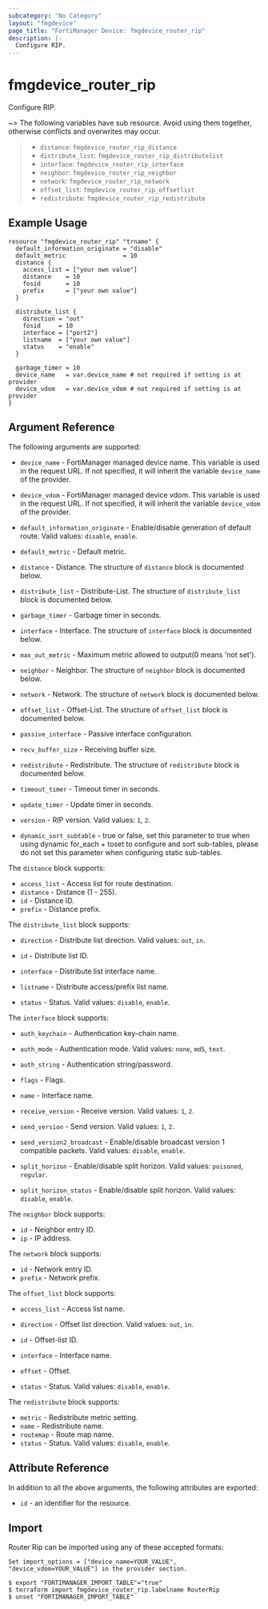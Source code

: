 ```yaml
---
subcategory: "No Category"
layout: "fmgdevice"
page_title: "FortiManager Device: fmgdevice_router_rip"
description: |-
  Configure RIP.
---
```


# fmgdevice_router_rip
Configure RIP.

~> The following variables have sub resource. Avoid using them together, otherwise conflicts and overwrites may occur.
>- `distance`: `fmgdevice_router_rip_distance`
>- `distribute_list`: `fmgdevice_router_rip_distributelist`
>- `interface`: `fmgdevice_router_rip_interface`
>- `neighbor`: `fmgdevice_router_rip_neighbor`
>- `network`: `fmgdevice_router_rip_network`
>- `offset_list`: `fmgdevice_router_rip_offsetlist`
>- `redistribute`: `fmgdevice_router_rip_redistribute`



## Example Usage

```hcl
resource "fmgdevice_router_rip" "trname" {
  default_information_originate = "disable"
  default_metric                = 10
  distance {
    access_list = ["your own value"]
    distance    = 10
    fosid       = 10
    prefix      = ["your own value"]
  }

  distribute_list {
    direction = "out"
    fosid     = 10
    interface = ["port2"]
    listname  = ["your own value"]
    status    = "enable"
  }

  garbage_timer = 10
  device_name   = var.device_name # not required if setting is at provider
  device_vdom   = var.device_vdom # not required if setting is at provider
}
```

## Argument Reference


The following arguments are supported:

* `device_name` - FortiManager managed device name. This variable is used in the request URL. If not specified, it will inherit the variable `device_name` of the provider.
* `device_vdom` - FortiManager managed device vdom. This variable is used in the request URL. If not specified, it will inherit the variable `device_vdom` of the provider.

* `default_information_originate` - Enable/disable generation of default route. Valid values: `disable`, `enable`.

* `default_metric` - Default metric.
* `distance` - Distance. The structure of `distance` block is documented below.
* `distribute_list` - Distribute-List. The structure of `distribute_list` block is documented below.
* `garbage_timer` - Garbage timer in seconds.
* `interface` - Interface. The structure of `interface` block is documented below.
* `max_out_metric` - Maximum metric allowed to output(0 means 'not set').
* `neighbor` - Neighbor. The structure of `neighbor` block is documented below.
* `network` - Network. The structure of `network` block is documented below.
* `offset_list` - Offset-List. The structure of `offset_list` block is documented below.
* `passive_interface` - Passive interface configuration.
* `recv_buffer_size` - Receiving buffer size.
* `redistribute` - Redistribute. The structure of `redistribute` block is documented below.
* `timeout_timer` - Timeout timer in seconds.
* `update_timer` - Update timer in seconds.
* `version` - RIP version. Valid values: `1`, `2`.

* `dynamic_sort_subtable` - true or false, set this parameter to true when using dynamic for_each + toset to configure and sort sub-tables, please do not set this parameter when configuring static sub-tables.

The `distance` block supports:

* `access_list` - Access list for route destination.
* `distance` - Distance (1 - 255).
* `id` - Distance ID.
* `prefix` - Distance prefix.

The `distribute_list` block supports:

* `direction` - Distribute list direction. Valid values: `out`, `in`.

* `id` - Distribute list ID.
* `interface` - Distribute list interface name.
* `listname` - Distribute access/prefix list name.
* `status` - Status. Valid values: `disable`, `enable`.


The `interface` block supports:

* `auth_keychain` - Authentication key-chain name.
* `auth_mode` - Authentication mode. Valid values: `none`, `md5`, `text`.

* `auth_string` - Authentication string/password.
* `flags` - Flags.
* `name` - Interface name.
* `receive_version` - Receive version. Valid values: `1`, `2`.

* `send_version` - Send version. Valid values: `1`, `2`.

* `send_version2_broadcast` - Enable/disable broadcast version 1 compatible packets. Valid values: `disable`, `enable`.

* `split_horizon` - Enable/disable split horizon. Valid values: `poisoned`, `regular`.

* `split_horizon_status` - Enable/disable split horizon. Valid values: `disable`, `enable`.


The `neighbor` block supports:

* `id` - Neighbor entry ID.
* `ip` - IP address.

The `network` block supports:

* `id` - Network entry ID.
* `prefix` - Network prefix.

The `offset_list` block supports:

* `access_list` - Access list name.
* `direction` - Offset list direction. Valid values: `out`, `in`.

* `id` - Offset-list ID.
* `interface` - Interface name.
* `offset` - Offset.
* `status` - Status. Valid values: `disable`, `enable`.


The `redistribute` block supports:

* `metric` - Redistribute metric setting.
* `name` - Redistribute name.
* `routemap` - Route map name.
* `status` - Status. Valid values: `disable`, `enable`.



## Attribute Reference

In addition to all the above arguments, the following attributes are exported:
* `id` - an identifier for the resource.

## Import

Router Rip can be imported using any of these accepted formats:
```
Set import_options = ["device_name=YOUR_VALUE", "device_vdom=YOUR_VALUE"] in the provider section.

$ export "FORTIMANAGER_IMPORT_TABLE"="true"
$ terraform import fmgdevice_router_rip.labelname RouterRip
$ unset "FORTIMANAGER_IMPORT_TABLE"
```

